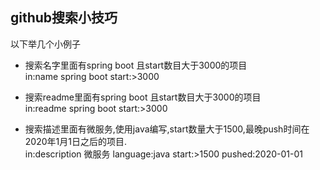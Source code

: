github搜索小技巧
---
以下举几个小例子
* 搜索名字里面有spring boot 且start数目大于3000的项目  
in:name spring boot start:>3000  

* 搜索readme里面有spring boot 且start数目大于3000的项目  
in:readme spring boot start:>3000  

* 搜索描述里面有微服务,使用java编写,start数量大于1500,最晚push时间在2020年1月1日之后的项目.  
in:description 微服务 language:java start:>1500 pushed:2020-01-01
